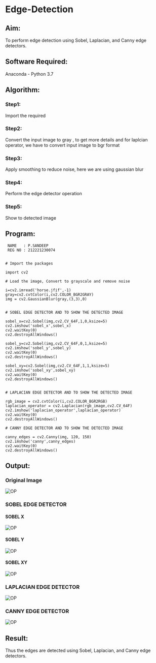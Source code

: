 # Edge-Detection
## Aim:
To perform edge detection using Sobel, Laplacian, and Canny edge detectors.

## Software Required:
Anaconda - Python 3.7

## Algorithm:
### Step1:
Import the required
### Step2:
Convert the input image to gray , to get more details
and for laplcian operator, we have to convert input image to bgr format
### Step3:
Apply smoothing to reduce noise, here we are using gaussian blur 
### Step4:
Perform the edge detector operation
### Step5:
Show to detected image
## Program:
```
 NAME   : P.SANDEEP
 REG NO : 212221230074
```
```

# Import the packages

import cv2

# Load the image, Convert to grayscale and remove noise

i=cv2.imread('horse.jfif',-1)
gray=cv2.cvtColor(i,cv2.COLOR_BGR2GRAY)
img = cv2.GaussianBlur(gray,(3,3),0)


# SOBEL EDGE DETECTOR AND TO SHOW THE DETECTED IMAGE

sobel_x=cv2.Sobel(img,cv2.CV_64F,1,0,ksize=5)
cv2.imshow('sobel_x',sobel_x)
cv2.waitKey(0)
cv2.destroyAllWindows()

sobel_y=cv2.Sobel(img,cv2.CV_64F,0,1,ksize=5)
cv2.imshow('sobel_y',sobel_y)
cv2.waitKey(0)
cv2.destroyAllWindows()

sobel_xy=cv2.Sobel(img,cv2.CV_64F,1,1,ksize=5)
cv2.imshow('sobel_xy',sobel_xy)
cv2.waitKey(0)
cv2.destroyAllWindows()


# LAPLACIAN EDGE DETECTOR AND TO SHOW THE DETECTED IMAGE

rgb_image = cv2.cvtColor(i,cv2.COLOR_BGR2RGB)
laplacian_operator = cv2.Laplacian(rgb_image,cv2.CV_64F)
cv2.imshow('laplacian_operator',laplacian_operator)
cv2.waitKey(0)
cv2.destroyAllWindows()

# CANNY EDGE DETECTOR AND TO SHOW THE DETECTED IMAGE

canny_edges = cv2.Canny(img, 120, 150)
cv2.imshow('canny',canny_edges)
cv2.waitKey(0)
cv2.destroyAllWindows()

```
## Output:
### Original Image
![OP](spidy1.png)
### SOBEL EDGE DETECTOR
#### SOBEL X
![OP](sobelx.png)
#### SOBEL Y
![OP](sobely.png)
#### SOBEL XY
![OP](sobelxy.png)

### LAPLACIAN EDGE DETECTOR

![OP](lap.png)
### CANNY EDGE DETECTOR
![OP](canny.png)

## Result:
Thus the edges are detected using Sobel, Laplacian, and Canny edge detectors.
